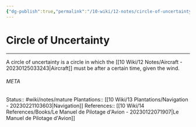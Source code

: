 ```yaml
---
{"dg-publish":true,"permalink":"/10-wiki/12-notes/circle-of-uncertainty-20230302070341/"}
---
```


# Circle of Uncertainty
---
A circle of uncertainty is a circle in which the [[10 Wiki/12 Notes/Aircraft - 20230125033243\|Aircraft]] must be after a certain time, given the wind.



###### META
Status:: #wiki/notes/mature 
Plantations:: [[10 Wiki/13 Plantations/Navigation - 20230221103603\|Navigation]]
References:: [[10 Wiki/14 References/Books/Le Manuel de Pilotage d'Avion - 20230122071907\|Le Manuel de Pilotage d'Avion]]

